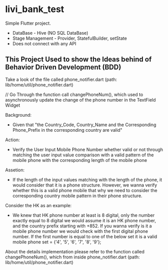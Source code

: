# livi_bank_test

Simple Flutter project.
  - DataBase - Hive (NO SQL DataBase)
  - Stage Management - Provider, StatefulBuilder, setState
  - Does not connect with any API

## This Project Used to show the Ideas behind of Behavior Driven Development (BDD)

Take a look of the file called phone_notifier.dart (path: lib/home/util/phone_notifier.dart)

// Go Through the function call changePhoneNum(), which used to asynchronously update the change of the phone number in the TextField Widget

Background: 
  - Given that "the Country_Code, Country_Name and the Corresponding Phone_Prefix in the corresponding country are valid"

Action:
  - Verify the User Input Mobile Phone Number whether valid or not through matching the user input value comparison with a valid pattern of the mobile phone with the corresponding length of the mobile phone


Assetion:
  - If the length of the input values matching with the length of the phone, it would consider that it is a phone structure. However, we wanna verify whether this is a valid phone mobile that why we need to consider the corresponding country mobile pattern in their phone structure.

Consider the HK as an example:
  - We knew that HK phone number at least is 8 digital, only the number exactly equal to 8 digital we would assume it is an HK phone number, and the country prefix starting with +852. If you wanna verify is it a mobile phone number we would check with the first digital phone number. If the first number is equal to one of the below set it is a valid mobile phone 
  set  = {'4', '5', '6', '7', '8', '9'};

About the details implementation please refer to the function called changePhoneNum(), which from inside phone_notifier.dart (path: lib/home/util/phone_notifier.dart)
